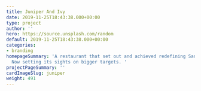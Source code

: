 ```yaml
---
title: Juniper And Ivy
date: 2019-11-25T18:43:38.000+00:00
type: project
author: ''
hero: https://source.unsplash.com/random
default: 2019-11-25T18:43:38.000+00:00
categories:
- branding
homepageSummary: 'A restaurant that set out and achieved redefining San Diego cusine.
  Now setting its sights on bigger targets. '
projectPageSummary: ''
cardImageSlug: juniper
weight: 491
---
```


